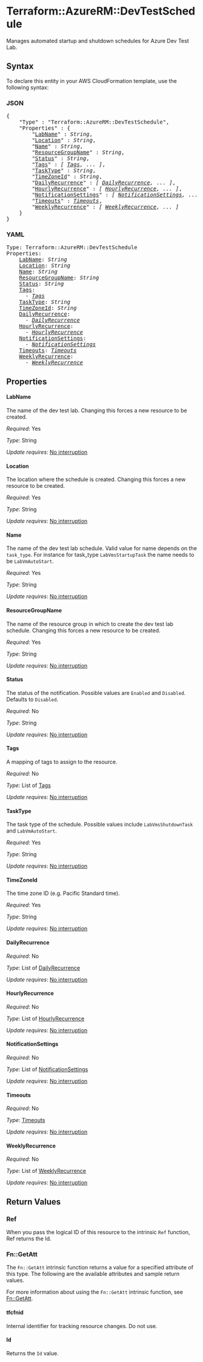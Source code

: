 # Terraform::AzureRM::DevTestSchedule

Manages automated startup and shutdown schedules for Azure Dev Test Lab.

## Syntax

To declare this entity in your AWS CloudFormation template, use the following syntax:

### JSON

<pre>
{
    "Type" : "Terraform::AzureRM::DevTestSchedule",
    "Properties" : {
        "<a href="#labname" title="LabName">LabName</a>" : <i>String</i>,
        "<a href="#location" title="Location">Location</a>" : <i>String</i>,
        "<a href="#name" title="Name">Name</a>" : <i>String</i>,
        "<a href="#resourcegroupname" title="ResourceGroupName">ResourceGroupName</a>" : <i>String</i>,
        "<a href="#status" title="Status">Status</a>" : <i>String</i>,
        "<a href="#tags" title="Tags">Tags</a>" : <i>[ <a href="tags.md">Tags</a>, ... ]</i>,
        "<a href="#tasktype" title="TaskType">TaskType</a>" : <i>String</i>,
        "<a href="#timezoneid" title="TimeZoneId">TimeZoneId</a>" : <i>String</i>,
        "<a href="#dailyrecurrence" title="DailyRecurrence">DailyRecurrence</a>" : <i>[ <a href="dailyrecurrence.md">DailyRecurrence</a>, ... ]</i>,
        "<a href="#hourlyrecurrence" title="HourlyRecurrence">HourlyRecurrence</a>" : <i>[ <a href="hourlyrecurrence.md">HourlyRecurrence</a>, ... ]</i>,
        "<a href="#notificationsettings" title="NotificationSettings">NotificationSettings</a>" : <i>[ <a href="notificationsettings.md">NotificationSettings</a>, ... ]</i>,
        "<a href="#timeouts" title="Timeouts">Timeouts</a>" : <i><a href="timeouts.md">Timeouts</a></i>,
        "<a href="#weeklyrecurrence" title="WeeklyRecurrence">WeeklyRecurrence</a>" : <i>[ <a href="weeklyrecurrence.md">WeeklyRecurrence</a>, ... ]</i>
    }
}
</pre>

### YAML

<pre>
Type: Terraform::AzureRM::DevTestSchedule
Properties:
    <a href="#labname" title="LabName">LabName</a>: <i>String</i>
    <a href="#location" title="Location">Location</a>: <i>String</i>
    <a href="#name" title="Name">Name</a>: <i>String</i>
    <a href="#resourcegroupname" title="ResourceGroupName">ResourceGroupName</a>: <i>String</i>
    <a href="#status" title="Status">Status</a>: <i>String</i>
    <a href="#tags" title="Tags">Tags</a>: <i>
      - <a href="tags.md">Tags</a></i>
    <a href="#tasktype" title="TaskType">TaskType</a>: <i>String</i>
    <a href="#timezoneid" title="TimeZoneId">TimeZoneId</a>: <i>String</i>
    <a href="#dailyrecurrence" title="DailyRecurrence">DailyRecurrence</a>: <i>
      - <a href="dailyrecurrence.md">DailyRecurrence</a></i>
    <a href="#hourlyrecurrence" title="HourlyRecurrence">HourlyRecurrence</a>: <i>
      - <a href="hourlyrecurrence.md">HourlyRecurrence</a></i>
    <a href="#notificationsettings" title="NotificationSettings">NotificationSettings</a>: <i>
      - <a href="notificationsettings.md">NotificationSettings</a></i>
    <a href="#timeouts" title="Timeouts">Timeouts</a>: <i><a href="timeouts.md">Timeouts</a></i>
    <a href="#weeklyrecurrence" title="WeeklyRecurrence">WeeklyRecurrence</a>: <i>
      - <a href="weeklyrecurrence.md">WeeklyRecurrence</a></i>
</pre>

## Properties

#### LabName

The name of the dev test lab. Changing this forces a new resource to be created.

_Required_: Yes

_Type_: String

_Update requires_: [No interruption](https://docs.aws.amazon.com/AWSCloudFormation/latest/UserGuide/using-cfn-updating-stacks-update-behaviors.html#update-no-interrupt)

#### Location

The location where the schedule is created. Changing this forces a new resource to be created.

_Required_: Yes

_Type_: String

_Update requires_: [No interruption](https://docs.aws.amazon.com/AWSCloudFormation/latest/UserGuide/using-cfn-updating-stacks-update-behaviors.html#update-no-interrupt)

#### Name

The name of the dev test lab schedule. Valid value for name depends on the `task_type`. For instance for task_type `LabVmsStartupTask` the name needs to be `LabVmAutoStart`.

_Required_: Yes

_Type_: String

_Update requires_: [No interruption](https://docs.aws.amazon.com/AWSCloudFormation/latest/UserGuide/using-cfn-updating-stacks-update-behaviors.html#update-no-interrupt)

#### ResourceGroupName

The name of the resource group in which to create the dev test lab schedule. Changing this forces a new resource to be created.

_Required_: Yes

_Type_: String

_Update requires_: [No interruption](https://docs.aws.amazon.com/AWSCloudFormation/latest/UserGuide/using-cfn-updating-stacks-update-behaviors.html#update-no-interrupt)

#### Status

The status of the notification. Possible values are `Enabled` and `Disabled`. Defaults to `Disabled`.

_Required_: No

_Type_: String

_Update requires_: [No interruption](https://docs.aws.amazon.com/AWSCloudFormation/latest/UserGuide/using-cfn-updating-stacks-update-behaviors.html#update-no-interrupt)

#### Tags

A mapping of tags to assign to the resource.

_Required_: No

_Type_: List of <a href="tags.md">Tags</a>

_Update requires_: [No interruption](https://docs.aws.amazon.com/AWSCloudFormation/latest/UserGuide/using-cfn-updating-stacks-update-behaviors.html#update-no-interrupt)

#### TaskType

The task type of the schedule. Possible values include `LabVmsShutdownTask` and `LabVmAutoStart`.

_Required_: Yes

_Type_: String

_Update requires_: [No interruption](https://docs.aws.amazon.com/AWSCloudFormation/latest/UserGuide/using-cfn-updating-stacks-update-behaviors.html#update-no-interrupt)

#### TimeZoneId

The time zone ID (e.g. Pacific Standard time).

_Required_: Yes

_Type_: String

_Update requires_: [No interruption](https://docs.aws.amazon.com/AWSCloudFormation/latest/UserGuide/using-cfn-updating-stacks-update-behaviors.html#update-no-interrupt)

#### DailyRecurrence

_Required_: No

_Type_: List of <a href="dailyrecurrence.md">DailyRecurrence</a>

_Update requires_: [No interruption](https://docs.aws.amazon.com/AWSCloudFormation/latest/UserGuide/using-cfn-updating-stacks-update-behaviors.html#update-no-interrupt)

#### HourlyRecurrence

_Required_: No

_Type_: List of <a href="hourlyrecurrence.md">HourlyRecurrence</a>

_Update requires_: [No interruption](https://docs.aws.amazon.com/AWSCloudFormation/latest/UserGuide/using-cfn-updating-stacks-update-behaviors.html#update-no-interrupt)

#### NotificationSettings

_Required_: No

_Type_: List of <a href="notificationsettings.md">NotificationSettings</a>

_Update requires_: [No interruption](https://docs.aws.amazon.com/AWSCloudFormation/latest/UserGuide/using-cfn-updating-stacks-update-behaviors.html#update-no-interrupt)

#### Timeouts

_Required_: No

_Type_: <a href="timeouts.md">Timeouts</a>

_Update requires_: [No interruption](https://docs.aws.amazon.com/AWSCloudFormation/latest/UserGuide/using-cfn-updating-stacks-update-behaviors.html#update-no-interrupt)

#### WeeklyRecurrence

_Required_: No

_Type_: List of <a href="weeklyrecurrence.md">WeeklyRecurrence</a>

_Update requires_: [No interruption](https://docs.aws.amazon.com/AWSCloudFormation/latest/UserGuide/using-cfn-updating-stacks-update-behaviors.html#update-no-interrupt)

## Return Values

### Ref

When you pass the logical ID of this resource to the intrinsic `Ref` function, Ref returns the Id.

### Fn::GetAtt

The `Fn::GetAtt` intrinsic function returns a value for a specified attribute of this type. The following are the available attributes and sample return values.

For more information about using the `Fn::GetAtt` intrinsic function, see [Fn::GetAtt](https://docs.aws.amazon.com/AWSCloudFormation/latest/UserGuide/intrinsic-function-reference-getatt.html).

#### tfcfnid

Internal identifier for tracking resource changes. Do not use.

#### Id

Returns the <code>Id</code> value.

